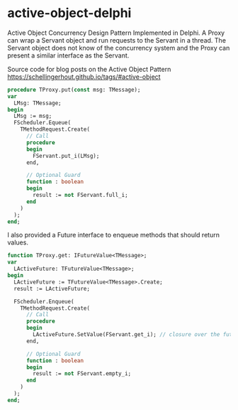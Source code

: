 # active-object-delphi
Active Object Concurrency Design Pattern Implemented in Delphi. A Proxy can wrap a Servant object and run requests to the Servant in a thread. The Servant object does not know of the concurrency system and the Proxy can present a similar interface as the Servant. 

Source code for blog posts on the Active Object Pattern
https://schellingerhout.github.io/tags/#active-object

``` pascal
procedure TProxy.put(const msg: TMessage);
var
  LMsg: TMessage;
begin
  LMsg := msg;
  FScheduler.Equeue(
    TMethodRequest.Create(
      // Call
      procedure
      begin
        FServant.put_i(LMsg);
      end,

      // Optional Guard
      function : boolean
      begin
        result := not FServant.full_i;
      end
    )
  );
end;
```

I also provided a Future interface to enqueue methods that should return values.

``` pascal
function TProxy.get: IFutureValue<TMessage>;
var
  LActiveFuture: TFutureValue<TMessage>;
begin
  LActiveFuture := TFutureValue<TMessage>.Create;
  result := LActiveFuture;

  FScheduler.Enqueue(
    TMethodRequest.Create(
      // Call
      procedure
      begin
        LActiveFuture.SetValue(FServant.get_i); // closure over the future and servant
      end,

      // Optional Guard
      function : boolean
      begin
        result := not FServant.empty_i;
      end
    )
  );
end;
```


